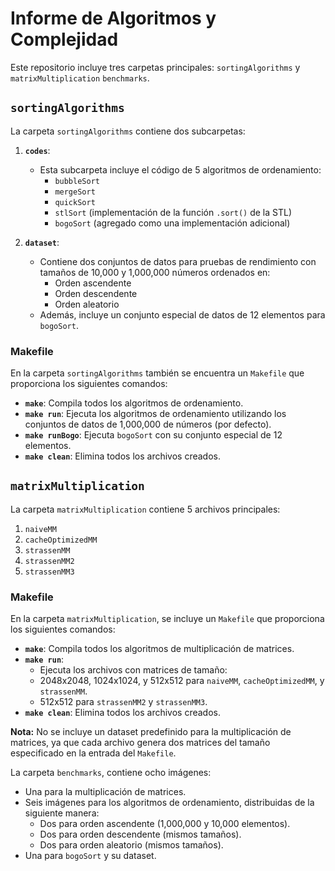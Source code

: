 # Informe de Algoritmos y Complejidad

Este repositorio incluye tres carpetas principales: `sortingAlgorithms` y `matrixMultiplication` `benchmarks`.

## `sortingAlgorithms`

La carpeta `sortingAlgorithms` contiene dos subcarpetas:

1. **`codes`**: 
   - Esta subcarpeta incluye el código de 5 algoritmos de ordenamiento: 
     - `bubbleSort`
     - `mergeSort`
     - `quickSort`
     - `stlSort` (implementación de la función `.sort()` de la STL)
     - `bogoSort` (agregado como una implementación adicional)
   
2. **`dataset`**:
   - Contiene dos conjuntos de datos para pruebas de rendimiento con tamaños de 10,000 y 1,000,000 números ordenados en:
     - Orden ascendente
     - Orden descendente
     - Orden aleatorio
   - Además, incluye un conjunto especial de datos de 12 elementos para `bogoSort`.

### Makefile
En la carpeta `sortingAlgorithms` también se encuentra un `Makefile` que proporciona los siguientes comandos:

- **`make`**: Compila todos los algoritmos de ordenamiento.
- **`make run`**: Ejecuta los algoritmos de ordenamiento utilizando los conjuntos de datos de 1,000,000 de números (por defecto).
- **`make runBogo`**: Ejecuta `bogoSort` con su conjunto especial de 12 elementos.
- **`make clean`**: Elimina todos los archivos creados.

## `matrixMultiplication`

La carpeta `matrixMultiplication` contiene 5 archivos principales:

1. `naiveMM`
2. `cacheOptimizedMM`
3. `strassenMM`
4. `strassenMM2`
5. `strassenMM3`

### Makefile
En la carpeta `matrixMultiplication`, se incluye un `Makefile` que proporciona los siguientes comandos:

- **`make`**: Compila todos los algoritmos de multiplicación de matrices.
- **`make run`**: 
    - Ejecuta los archivos con matrices de tamaño:
    - 2048x2048, 1024x1024, y 512x512 para `naiveMM`, `cacheOptimizedMM`, y `strassenMM`.
    - 512x512 para `strassenMM2` y `strassenMM3`.
- **`make clean`**: Elimina todos los archivos creados.

**Nota:** No se incluye un dataset predefinido para la multiplicación de matrices, ya que cada archivo genera dos matrices del tamaño especificado en la entrada del `Makefile`.

La carpeta `benchmarks`, contiene ocho imágenes:
- Una para la multiplicación de matrices.
- Seis imágenes para los algoritmos de ordenamiento, distribuidas de la siguiente manera:
  - Dos para orden ascendente (1,000,000 y 10,000 elementos).
  - Dos para orden descendente (mismos tamaños).
  - Dos para orden aleatorio (mismos tamaños).
- Una para `bogoSort` y su dataset.
